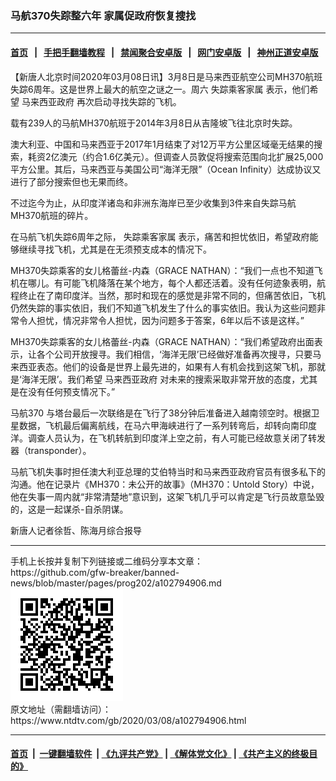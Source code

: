 ### 马航370失踪整六年 家属促政府恢复搜找
------------------------

#### [首页](https://github.com/gfw-breaker/banned-news/blob/master/README.md) &nbsp;&nbsp;|&nbsp;&nbsp; [手把手翻墙教程](https://github.com/gfw-breaker/guides/wiki) &nbsp;&nbsp;|&nbsp;&nbsp; [禁闻聚合安卓版](https://github.com/gfw-breaker/bn-android) &nbsp;&nbsp;|&nbsp;&nbsp; [网门安卓版](https://github.com/oGate2/oGate) &nbsp;&nbsp;|&nbsp;&nbsp; [神州正道安卓版](https://github.com/SzzdOgate/update) 



<div><div class="post_content" itemprop="articleBody">
 <p>
  【新唐人北京时间2020年03月08日讯】3月8日是马来西亚航空公司MH370航班失踪6周年。这是世界上最大的航空之谜之一。周六
  <ok href="https://www.ntdtv.com/gb/失踪乘客家属.htm">
   失踪乘客家属
  </ok>
  表示，他们希望
  <ok href="https://www.ntdtv.com/gb/马来西亚政府.htm">
   马来西亚政府
  </ok>
  再次启动寻找失踪的飞机。
 </p>
 <p>
  载有239人的马航MH370航班于2014年3月8日从吉隆坡飞往北京时失踪。
 </p>
 <p>
  澳大利亚、中国和马来西亚于2017年1月结束了对12万平方公里区域毫无结果的搜索，耗资2亿澳元（约合1.6亿美元）。但调查人员敦促将搜索范围向北扩展25,000平方公里。其后，马来西亚与美国公司“海洋无限”（Ocean Infinity）达成协议又进行了部分搜索但也无果而终。
 </p>
 <p>
  不过迄今为止，从印度洋诸岛和非洲东海岸已至少收集到3件来自失踪马航MH370航班的碎片。
 </p>
 <p>
  在马航飞机失踪6周年之际，
  <ok href="https://www.ntdtv.com/gb/失踪乘客家属.htm">
   失踪乘客家属
  </ok>
  表示，痛苦和担忧依旧，希望政府能够继续寻找飞机，尤其是在无须预支成本的情况下。
 </p>
 <p>
  MH370失踪乘客的女儿格蕾丝-内森（GRACE NATHAN）：“我们一点也不知道飞机在哪儿。有可能飞机降落在某个地方，每个人都还活着。没有任何迹象表明，航程终止在了南印度洋。当然，那时和现在的感觉是非常不同的，但痛苦依旧，飞机仍然失踪的事实依旧，我们不知道飞机发生了什么的事实依旧。我认为这些问题非常令人担忧，情况非常令人担忧，因为问题多于答案，6年以后不该是这样。”
 </p>
 <p>
  MH370失踪乘客的女儿格蕾丝-内森（GRACE NATHAN）：“我们希望政府出面表示，让各个公司开放搜寻。我们相信，‘海洋无限’已经做好准备再次搜寻，只要马来西亚表态。他们的设备是世界上最先进的，如果有人有机会找到这架飞机，那就是‘海洋无限’。我们希望
  <ok href="https://www.ntdtv.com/gb/马来西亚政府.htm">
   马来西亚政府
  </ok>
  对未来的搜索采取非常开放的态度，尤其是在没有任何预支情况下。”
 </p>
 <p>
  <ok href="https://www.ntdtv.com/gb/马航370.htm">
   马航370
  </ok>
  与塔台最后一次联络是在飞行了38分钟后准备进入越南领空时。根据卫星数据，飞机最后偏离航线，在马六甲海峡进行了一系列转弯后，却转向南印度洋。调查人员认为，在飞机转航到印度洋上空之前，有人可能已经故意关闭了转发器（transponder）。
 </p>
 <p>
  马航飞机失事时担任澳大利亚总理的艾伯特当时和马来西亚政府官员有很多私下的沟通。他在记录片《MH370：未公开的故事》（MH370：Untold Story）中说，他在失事一周内就“非常清楚地”意识到，这架飞机几乎可以肯定是飞行员故意坠毁的，这是一起谋杀-自杀阴谋。
 </p>
 <p>
  新唐人记者徐哲、陈海月综合报导
 </p>
 <div class="single_ad">
 </div>
</div>
</div>
<hr/>
手机上长按并复制下列链接或二维码分享本文章：<br/>
https://github.com/gfw-breaker/banned-news/blob/master/pages/prog202/a102794906.md <br/>
<a href='https://github.com/gfw-breaker/banned-news/blob/master/pages/prog202/a102794906.md'><img src='https://github.com/gfw-breaker/banned-news/blob/master/pages/prog202/a102794906.md.png'/></a> <br/>
原文地址（需翻墙访问）：https://www.ntdtv.com/gb/2020/03/08/a102794906.html


------------------------
#### [首页](https://github.com/gfw-breaker/banned-news/blob/master/README.md) &nbsp;|&nbsp; [一键翻墙软件](https://github.com/gfw-breaker/nogfw/blob/master/README.md) &nbsp;| [《九评共产党》](https://github.com/gfw-breaker/9ping.md/blob/master/README.md#九评之一评共产党是什么) | [《解体党文化》](https://github.com/gfw-breaker/jtdwh.md/blob/master/README.md) | [《共产主义的终极目的》](https://github.com/gfw-breaker/gczydzjmd.md/blob/master/README.md)


<img src='http://gfw-breaker.win/banned-news/pages/prog202/a102794906.md' width='0px' height='0px'/>